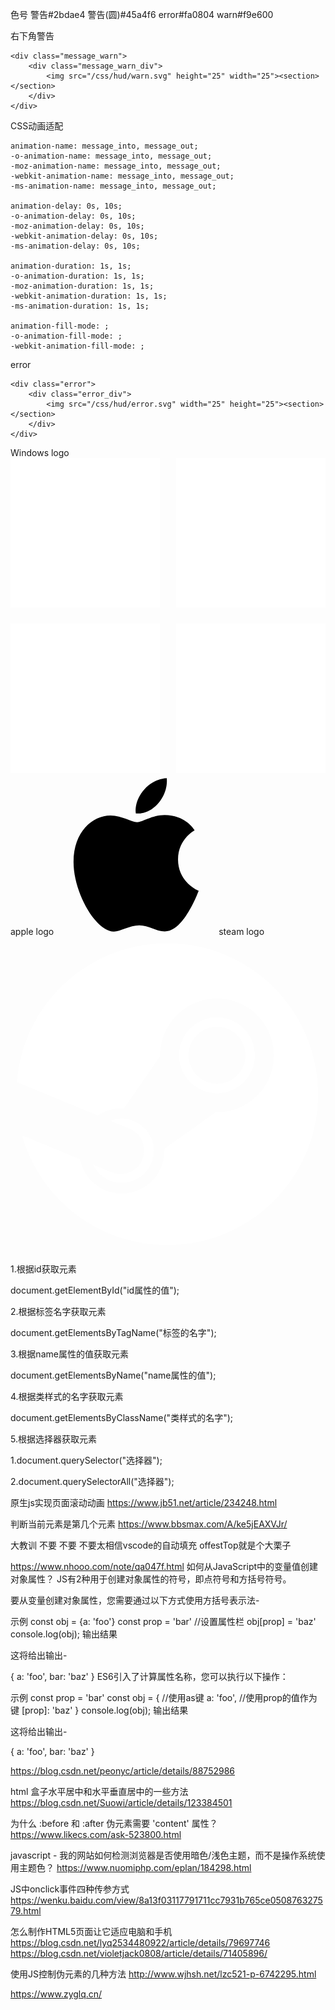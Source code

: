色号
警告#2bdae4
警告(圆)#45a4f6
error#fa0804
warn#f9e600

右下角警告

    <div class="message_warn">
        <div class="message_warn_div">
            <img src="/css/hud/warn.svg" height="25" width="25"><section></section>
        </div>
    </div>


CSS动画适配

    animation-name: message_into, message_out;
    -o-animation-name: message_into, message_out;
    -moz-animation-name: message_into, message_out;
    -webkit-animation-name: message_into, message_out;
    -ms-animation-name: message_into, message_out;

    animation-delay: 0s, 10s;
    -o-animation-delay: 0s, 10s;
    -moz-animation-delay: 0s, 10s;
    -webkit-animation-delay: 0s, 10s;
    -ms-animation-delay: 0s, 10s;

    animation-duration: 1s, 1s;
    -o-animation-duration: 1s, 1s;
    -moz-animation-duration: 1s, 1s;
    -webkit-animation-duration: 1s, 1s;
    -ms-animation-duration: 1s, 1s;

    animation-fill-mode: ;
    -o-animation-fill-mode: ;
    -webkit-animation-fill-mode: ;


error

    <div class="error">
        <div class="error_div">
            <img src="/css/hud/error.svg" width="25" height="25"><section></section>
        </div>
    </div>

Windows logo
    <svg version="1.1" xmlns="http://www.w3.org/2000/svg" x="0px" y="0px" width="100%" height="100%" viewBox="0 0 128 128" enable-background="new 0 0 128 128">
        <rect fill="#FFFFFF" width="60.834" height="60.835"></rect>
        <rect x="67.165" fill="#FFFFFF" width="60.835" height="60.835"></rect>
        <rect y="67.164" fill="#FFFFFF" width="60.834" height="60.836"></rect>
        <rect x="67.165" y="67.164" fill="#FFFFFF" width="60.835" height="60.836"></rect>
    </svg>
apple logo
<svg version="1.1" id="base" xmlns="http://www.w3.org/2000/svg" class="SVGIcon_Button SVGIcon_AppleLogo" x="0px" y="0px" width="256px" height="256px" viewBox="0 0 256 256">
    <path d="M138.365,26.557c16.139-21.272,38.578-21.376,38.578-21.376s3.336,19.999-12.696,39.266 c-17.12,20.572-36.58,17.206-36.58,17.206S124.012,45.473,138.365,26.557z"></path>
    <path d="M129.719,75.662c8.305,0,23.713-11.413,43.771-11.413c34.527,0,48.109,24.566,48.109,24.566s-26.565,13.583-26.565,46.54 c0,37.179,33.093,49.991,33.093,49.991s-23.134,65.112-54.38,65.112c-14.353,0-25.509-9.672-40.631-9.672 c-15.41,0-30.702,10.032-40.662,10.032c-28.533,0-64.581-61.765-64.581-111.414c0-48.849,30.512-74.474,59.13-74.474 C105.61,64.933,120.047,75.662,129.719,75.662z"></path></svg>
steam logo
<svg version="1.1" id="Layer_1" xmlns="http://www.w3.org/2000/svg" class="SVGIcon_Button SVGIcon_SteamLogo" x="0px" y="0px" viewBox="0 0 256 256">
    <path fill="#ffffff" d="M127.374,5.355c-64.404,0-117.167,49.661-122.18,112.77l65.712,27.171 c5.567-3.808,12.293-6.032,19.53-6.032c0.649,0,1.294,0.017,1.934,0.051l29.226-42.354c0-0.202-0.005-0.399-0.005-0.598 c0-25.496,20.74-46.241,46.237-46.241c25.498,0,46.238,20.745,46.238,46.241c0,25.494-20.74,46.242-46.238,46.242 c-0.352,0-0.698-0.011-1.047-0.021l-41.68,29.741c0.022,0.546,0.041,1.095,0.041,1.644c0,19.141-15.569,34.707-34.706,34.707 c-16.796,0-30.843-11.99-34.026-27.869l-46.993-19.43c14.55,51.464,61.831,89.189,117.957,89.189 c67.713,0,122.604-54.893,122.604-122.604C249.979,60.244,195.086,5.355,127.374,5.355"></path>
    <path fill="#ffffff" d="M82.026,191.387l-15.061-6.22c2.67,5.56,7.285,10.208,13.418,12.767 c13.25,5.521,28.531-0.771,34.054-14.027c2.674-6.416,2.694-13.5,0.04-19.93c-2.646-6.431-7.64-11.451-14.063-14.129 c-6.371-2.647-13.196-2.552-19.198-0.291l15.561,6.437c9.776,4.073,14.396,15.299,10.324,25.071 C103.031,190.841,91.801,195.464,82.026,191.387"></path>
    <path fill="#ffffff" d="M198.639,96.359c0-16.987-13.82-30.809-30.809-30.809c-16.987,0-30.813,13.821-30.813,30.809 c0,16.988,13.824,30.806,30.813,30.806S198.639,113.347,198.639,96.359 M144.736,96.306c0-12.783,10.363-23.142,23.145-23.142 c12.783,0,23.145,10.359,23.145,23.142c0,12.783-10.36,23.142-23.145,23.142C155.1,119.447,144.736,109.089,144.736,96.306"></path>
</svg>

1.根据id获取元素

document.getElementById("id属性的值");

2.根据标签名字获取元素

document.getElementsByTagName("标签的名字");

3.根据name属性的值获取元素

document.getElementsByName("name属性的值");

4.根据类样式的名字获取元素

document.getElementsByClassName("类样式的名字");

5.根据选择器获取元素

1.document.querySelector("选择器");

2.document.querySelectorAll("选择器");

原生js实现页面滚动动画
https://www.jb51.net/article/234248.html

判断当前元素是第几个元素
https://www.bbsmax.com/A/ke5jEAXVJr/

大教训
不要 不要 不要太相信vscode的自动填充 offestTop就是个大栗子

https://www.nhooo.com/note/qa047f.html
如何从JavaScript中的变量值创建对象属性？
JS有2种用于创建对象属性的符号，即点符号和方括号符号。

要从变量创建对象属性，您需要通过以下方式使用方括号表示法-

示例
const obj = {a: 'foo'}
const prop = 'bar'
//设置属性栏
obj[prop] = 'baz'
console.log(obj);
输出结果

这将给出输出-

{
   a: 'foo',
   bar: 'baz'
}
ES6引入了计算属性名称，您可以执行以下操作：

示例
const prop = 'bar'
const obj = {
   //使用as键
   a: 'foo',
   //使用prop的值作为键
   [prop]: 'baz'
}
console.log(obj);
输出结果

这将给出输出-

{
   a: 'foo',
   bar: 'baz'
}

https://blog.csdn.net/peonyc/article/details/88752986

html 盒子水平居中和水平垂直居中的一些方法
https://blog.csdn.net/Suowi/article/details/123384501

为什么 :before 和 :after 伪元素需要 'content' 属性？
https://www.likecs.com/ask-523800.html

javascript - 我的网站如何检测浏览器是否使用暗色/浅色主题，而不是操作系统使用主题色？
https://www.nuomiphp.com/eplan/184298.html

JS中onclick事件四种传参方式
https://wenku.baidu.com/view/8a13f03117791711cc7931b765ce050876327579.html

怎么制作HTML5页面让它适应电脑和手机
https://blog.csdn.net/lyq2534480922/article/details/79697746
https://blog.csdn.net/violetjack0808/article/details/71405896/

使用JS控制伪元素的几种方法
http://www.wjhsh.net/lzc521-p-6742295.html

https://www.zyglq.cn/